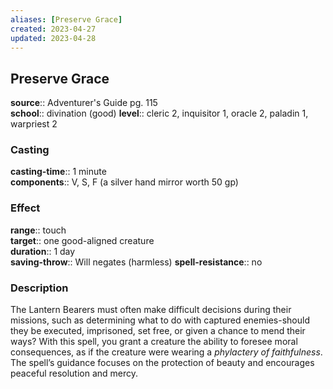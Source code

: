 ```yaml
---
aliases: [Preserve Grace]
created: 2023-04-27
updated: 2023-04-28
---
```


## Preserve Grace

**source**:: Adventurer's Guide pg. 115  
**school**:: divination (good)
**level**:: cleric 2, inquisitor 1, oracle 2, paladin 1, warpriest 2

### Casting

**casting-time**:: 1 minute  
**components**:: V, S, F (a silver hand mirror worth 50 gp)

### Effect

**range**:: touch  
**target**:: one good-aligned creature  
**duration**:: 1 day  
**saving-throw**:: Will negates (harmless)
**spell-resistance**:: no

### Description

The Lantern Bearers must often make difficult decisions during their missions, such as determining what to do with captured enemies-should they be executed, imprisoned, set free, or given a chance to mend their ways? With this spell, you grant a creature the ability to foresee moral consequences, as if the creature were wearing a *phylactery of faithfulness*. The spell’s guidance focuses on the protection of beauty and encourages peaceful resolution and mercy.
